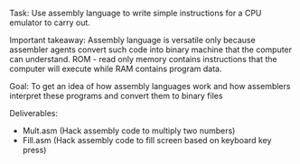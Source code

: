 Task: Use assembly language to write simple instructions for a CPU emulator to carry out.

Important takeaway: Assembly language is versatile only because assembler agents convert such code into binary machine that the computer can understand. ROM - read only memory contains instructions that the computer will execute while RAM contains program data.

Goal: To get an idea of how assembly languages work and how assemblers interpret these programs and convert them to binary files

Deliverables:
* Mult.asm (Hack assembly code to multiply two numbers)
* Fill.asm (Hack assembly code to fill screen based on keyboard key press)
